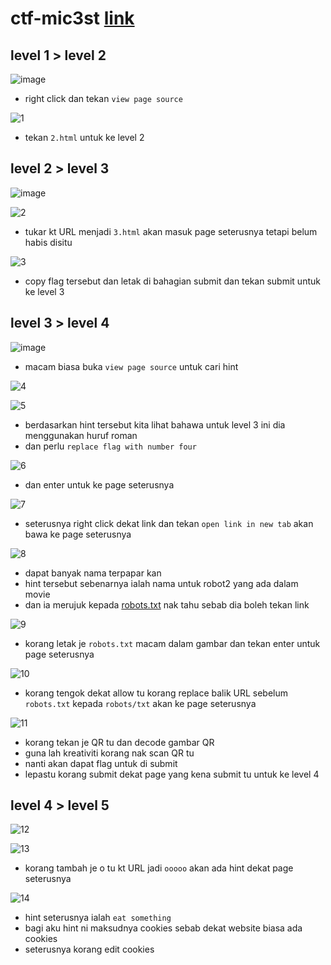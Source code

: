 # ctf-mic3st [link](https://ctf.mic3st.com/)

## level 1 > level 2

![image](https://user-images.githubusercontent.com/23289982/205048057-8ec0a9bf-ef21-4b63-b610-c358a88ce32b.png)
 
 * right click dan tekan `view page source`
 
 ![1](https://user-images.githubusercontent.com/23289982/205049089-d529fe54-3287-4a6e-9e11-56b3618e2ff3.png)
 
 * tekan `2.html` untuk ke level 2
 
 ## level 2 > level 3
 
 ![image](https://user-images.githubusercontent.com/23289982/205049392-f6f3b120-9338-4974-a548-56088dd122c2.png)

 ![2](https://user-images.githubusercontent.com/23289982/205050088-7e65ebef-b390-4b94-996f-ec368cab2898.png)

* tukar kt URL menjadi `3.html` akan masuk page seterusnya tetapi belum habis disitu

![3](https://user-images.githubusercontent.com/23289982/205051271-f1927cb0-0fa7-41a0-9c6c-ca04fad6f927.png)

* copy flag tersebut dan letak di bahagian submit dan tekan submit untuk ke level 3

## level 3 > level 4

![image](https://user-images.githubusercontent.com/23289982/205052225-90b24445-1f5d-4c2f-890f-f5bdca38e7c3.png)

* macam biasa buka `view page source` untuk cari hint

![4](https://user-images.githubusercontent.com/23289982/205052498-d2d32082-5d8f-41bb-914d-710929355d52.png)

![5](https://user-images.githubusercontent.com/23289982/205053069-711aa0ed-9f9b-467b-bc29-db2fa60bdb48.png)

* berdasarkan hint tersebut kita lihat bahawa untuk level 3 ini dia menggunakan huruf roman
* dan perlu `replace flag with number four`

![6](https://user-images.githubusercontent.com/23289982/205053962-60fd314a-325d-4973-9c2d-7671d25f6655.png)

* dan enter untuk ke page seterusnya

![7](https://user-images.githubusercontent.com/23289982/205054583-7123c36e-ae25-4cd7-ac40-a79f9a608349.png)

* seterusnya right click dekat link dan tekan `open link in new tab` akan bawa ke page seterusnya

![8](https://user-images.githubusercontent.com/23289982/205055145-0da4d00e-5c25-4f5b-9d5a-6fe5f76a3d85.png)

* dapat banyak nama terpapar kan
* hint tersebut sebenarnya ialah nama untuk robot2 yang ada dalam movie
* dan ia merujuk kepada [robots.txt](https://developers.google.com/search/docs/crawling-indexing/robots/intro#:~:text=What%20is%20a%20robots.txt%20file%20used%20for%3F,-A%20robots.txt&text=You%20can%20use%20a%20robots,similar%20pages%20on%20your%20site.) nak tahu sebab dia boleh tekan link

![9](https://user-images.githubusercontent.com/23289982/205056632-a1a4f658-2c95-4bb8-9522-ca6bfdbbda20.png)

* korang letak je `robots.txt` macam dalam gambar dan tekan enter untuk page seterusnya

![10](https://user-images.githubusercontent.com/23289982/205057505-3e5812ef-c5bc-4a2b-8955-839baf2c00b1.png)

* korang tengok dekat allow tu korang replace balik URL sebelum `robots.txt` kepada `robots/txt` akan ke page seterusnya

![11](https://user-images.githubusercontent.com/23289982/205058315-b668dc40-4d8f-4bec-aca3-0e2a8ffcb1f1.png)

* korang tekan je QR tu dan decode gambar QR 
* guna lah kreativiti korang nak scan QR tu 
* nanti akan dapat flag untuk di submit
* lepastu korang submit dekat page yang kena submit tu untuk ke level 4

## level 4 > level 5

![12](https://user-images.githubusercontent.com/23289982/205059617-6097ccb5-7d79-462e-b7c5-38259b06830b.png)

![13](https://user-images.githubusercontent.com/23289982/205059887-4a5b15a5-8cb4-4766-b4b6-a7844e2601dc.png)

* korang tambah je o tu kt URL jadi `ooooo` akan ada hint dekat page seterusnya

![14](https://user-images.githubusercontent.com/23289982/205060576-0dd46073-7468-4c76-b2b1-0e509c9b8917.png)

* hint seterusnya ialah `eat something`
* bagi aku hint ni maksudnya cookies sebab dekat website biasa ada cookies
* seterusnya korang edit cookies

